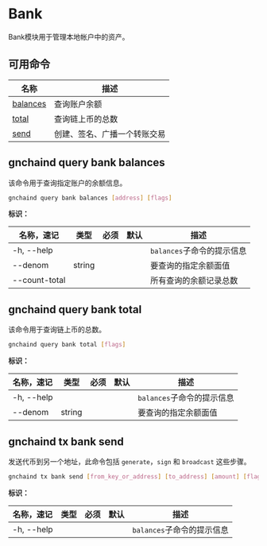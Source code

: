 # Bank

Bank模块用于管理本地帐户中的资产。

## 可用命令

| 名称         | 描述                         |
| ------------ | ---------------------------- |
| [balances]() | 查询账户余额                 |
| [total]()    | 查询链上币的总数             |
| [send]()     | 创建、签名、广播一个转账交易 |

##  gnchaind query bank balances

该命令用于查询指定账户的余额信息。

```bash
gnchaind query bank balances [address] [flags]
```

**标识：**

| 名称，速记    | 类型   | 必须 | 默认 | 描述                       |
| ------------- | ------ | ---- | ---- | -------------------------- |
| -h, --help    |        |      |      | `balances`子命令的提示信息 |
| --denom       | string |      |      | 要查询的指定余额面值       |
| --count-total |        |      |      | 所有查询的余额记录总数     |

## gnchaind query bank total

该命令用于查询链上币的总数。

```bash
gnchaind query bank total [flags]
```

**标识：**

| 名称，速记 | 类型   | 必须 | 默认 | 描述                       |
| ---------- | ------ | ---- | ---- | -------------------------- |
| -h, --help |        |      |      | `balances`子命令的提示信息 |
| --denom    | string |      |      | 要查询的指定余额面值       |

## gnchaind tx bank send

发送代币到另一个地址，此命令包括 `generate`，`sign` 和 `broadcast` 这些步骤。

```bash
gnchaind tx bank send [from_key_or_address] [to_address] [amount] [flags]
```

**标识：**

| 名称，速记 | 类型 | 必须 | 默认 | 描述                       |
| ---------- | ---- | ---- | ---- | -------------------------- |
| -h, --help |      |      |      | `balances`子命令的提示信息 |

